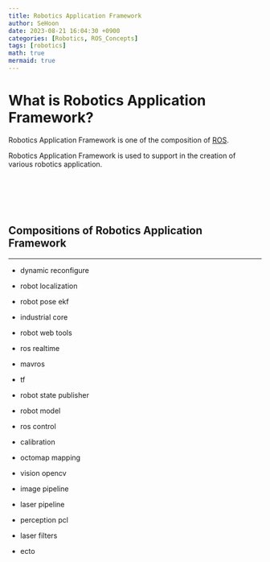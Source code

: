 ```yaml
---
title: Robotics Application Framework
author: SeHoon
date: 2023-08-21 16:04:30 +0900
categories: [Robotics, ROS_Concepts]
tags: [robotics]
math: true
mermaid: true
---
```


# What is Robotics Application Framework?

Robotics Application Framework is one of the composition of [ROS](https://csh970605.github.io/posts/ROS/).<br>

Robotics Application Framework is used to support in the creation of various robotics application.

<br><br><br><br>

## Compositions of Robotics Application Framework
---

+ dynamic reconfigure

+ robot localization

+ robot pose ekf

+ industrial core

+ robot web tools

+ ros realtime

+ mavros

+ tf

+ robot state publisher

+ robot model

+ ros control

+ calibration

+ octomap mapping

+ vision opencv

+ image pipeline

+ laser pipeline

+ perception pcl

+ laser filters

+ ecto
